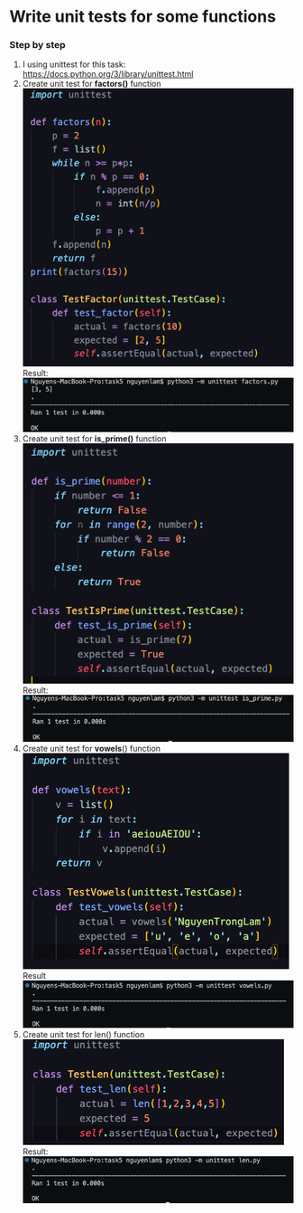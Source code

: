 # Write unit tests for some functions
### Step by step
1. I using unittest for this task: https://docs.python.org/3/library/unittest.html
2. Create unit test for **factors()** function
![Result](./Screen%20Shot%202022-09-25%20at%2023.13.19.png) 
Result: 
![Result](./Screen%20Shot%202022-09-25%20at%2023.14.32.png) 
3. Create unit test for **is_prime()** function 
![Result](./Screen%20Shot%202022-09-25%20at%2023.15.27.png)
Result:
![Result](./Screen%20Shot%202022-09-25%20at%2023.15.58.png)
4. Create unit test for **vowels**() function
![Result](./Screen%20Shot%202022-09-25%20at%2023.16.59.png)
Result
![Result](./Screen%20Shot%202022-09-25%20at%2023.18.15.png)
5. Create unit test for len() function 
![Result](./Screen%20Shot%202022-09-25%20at%2023.19.07.png)
Result:
![Result](./Screen%20Shot%202022-09-25%20at%2023.19.37.png)





